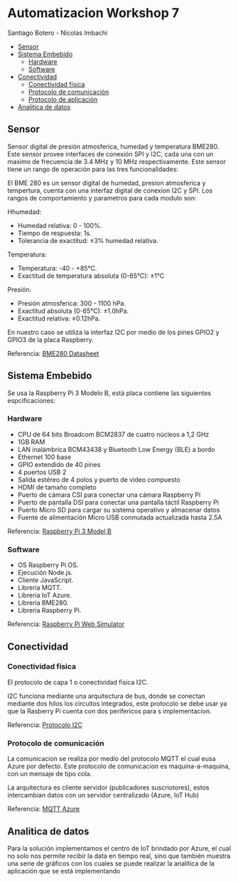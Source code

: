 # Automatizacion Workshop 7
Santiago Botero -  Nicolas Imbachi
 - [Sensor](#sensor)
 - [Sistema Embebido](#sistema-embebido)
   - [Hardware](#hardware)
   - [Software](#software)
 - [Conectividad](#conectividad)
   - [Conectividad física](#conectividad-física)
   - [Protocolo de comunicación](#protocolo-de-comunicación)
   - [Protocolo de aplicación](#protocolo-de-aplicación)
 - [Analitica de datos](#analitica-de-datos)

## Sensor

Sensor digital de presión atmosferica, humedad y temperatura BME280. Este sensor provee interfaces de conexión SPI y I2C, cada una con un maximo de frecuencia de 3.4 MHz y 10 MHz respectivamente. Este sensor tiene un rango de operación para las tres funcionalidades:

El BME 280 es un sensor digital de humedad, presion atmosferica y tempertura, cuenta con una interfaz digital de conexion I2C y SPI.
Los rangos de comportamiento y parametros para cada modulo son:

Hhumedad:
- Humedad relativa: 0 - 100%.
- Tiempo de respuesta: 1s.
- Tolerancia de exactitud: ±3% humedad relativa.

Temperatura:
- Temperatura: -40 - +85°C.
- Exactitud de temperatura absoluta (0-65°C): ±1°C

Presión:
- Presión atmosferica: 300 - 1100 hPa.
- Exactitud absoluta (0-65°C): ±1.0hPa.
- Exactitud relativa: ±0.12hPa.

En nuestro caso se utiliza la interfaz I2C por medio de los pines GPIO2 y GPIO3 de la placa Raspberry. 

Referencia: [BME280 Datasheet](https://pdf1.alldatasheet.com/datasheet-pdf/view/1132060/BOSCH/BME280.html) 

## Sistema Embebido

Se usa la Raspberry Pi 3 Modelo B, está placa contiene las siguientes espcificaciones:

### Hardware

- CPU de 64 bits Broadcom BCM2837 de cuatro núcleos a 1,2 GHz
- 1GB RAM
- LAN inalámbrica BCM43438 y Bluetooth Low Energy (BLE) a bordo
- Ethernet 100 base
- GPIO extendido de 40 pines
- 4 puertos USB 2
- Salida estéreo de 4 polos y puerto de video compuesto
- HDMI de tamaño completo
- Puerto de cámara CSI para conectar una cámara Raspberry Pi
- Puerto de pantalla DSI para conectar una pantalla táctil Raspberry Pi
- Puerto Micro SD para cargar su sistema operativo y almacenar datos
- Fuente de alimentación Micro USB conmutada actualizada hasta 2.5A


Referencia: [Raspberry Pi 3 Model B](https://www.raspberrypi.com/products/raspberry-pi-3-model-b/)

### Software

- OS Raspberry Pi OS.
- Ejecución Node.js.
- Cliente JavaScript.
- Libreria MQTT.
- Libreria IoT Azure.
- Libreria BME280.
- Libreria Raspberry Pi.

Referencia: [Raspberry Pi Web Simulator](https://azure-samples.github.io/raspberry-pi-web-simulator/)

## Conectividad

### Conectividad física
El protocolo de capa 1 o conectividad fisica I2C.

I2C funciona mediante una arquitectura de bus, donde se conectan mediante dos hilos los circuitos integrados, este protocolo se debe usar ya que la Rasberry Pi cuenta con dos perifericos para s implementacion.

Referencia: [Protocolo I2C](https://hetpro-store.com/TUTORIALES/i2c/#:~:text=I2C%20es%20un%20puerto%20y,de%20comunicaci%C3%B3n%2C%20SDA%20y%20SCL.) 

### Protocolo de comunicación
La comunicacion se realiza por medio del protocolo MQTT el cual eusa Azure por defecto. Este protocolo de comunicacion es maquina-a-maquina, con un mensaje de tipo cola. 

La arquitectura es cliente servidor (publicadores suscriotores), estos intercambian datos con un servidor centralizado (Azure, IoT Hub)

Referencia: [MQTT Azure](https://docs.microsoft.com/es-es/azure/iot-hub/iot-hub-mqtt-support)

## Analitica de datos
Para la solución implementamos el centro de IoT brindado por Azure, el cual no solo nos permite recibir la data en tiempo real, sino que también muestra una serie de gráficos con los cuales se puede realizar la analítica de la aplicación que se está implementando

